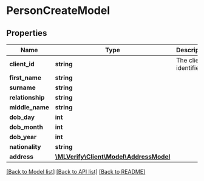 # PersonCreateModel

## Properties
Name | Type | Description | Notes
------------ | ------------- | ------------- | -------------
**client_id** | **string** | The client identifier. | 
**first_name** | **string** |  | 
**surname** | **string** |  | 
**relationship** | **string** |  | 
**middle_name** | **string** |  | [optional] 
**dob_day** | **int** |  | [optional] 
**dob_month** | **int** |  | [optional] 
**dob_year** | **int** |  | [optional] 
**nationality** | **string** |  | 
**address** | [**\MLVerify\Client\Model\AddressModel**](AddressModel.md) |  | [optional] 

[[Back to Model list]](../README.md#documentation-for-models) [[Back to API list]](../README.md#documentation-for-api-endpoints) [[Back to README]](../README.md)


